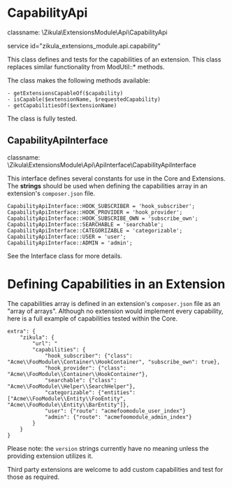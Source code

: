 CapabilityApi
=============

classname: \Zikula\ExtensionsModule\Api\CapabilityApi

service id="zikula_extensions_module.api.capability"

This class defines and tests for the capabilities of an extension. This class replaces similar functionality
from ModUtil::* methods.

The class makes the following methods available:

    - getExtensionsCapableOf($capability)
    - isCapable($extensionName, $requestedCapability)
    - getCapabilitiesOf($extensionName)

The class is fully tested.

CapabilityApiInterface
----------------------

classname: \Zikula\ExtensionsModule\Api\ApiInterface\CapabilityApiInterface

This interface defines several constants for use in the Core and Extensions. The **strings** should be used
when defining the capabilities array in an extension's `composer.json` file.

    CapabilityApiInterface::HOOK_SUBSCRIBER = 'hook_subscriber';
    CapabilityApiInterface::HOOK_PROVIDER = 'hook_provider';
    CapabilityApiInterface::HOOK_SUBSCRIBE_OWN = 'subscribe_own';
    CapabilityApiInterface::SEARCHABLE = 'searchable';
    CapabilityApiInterface::CATEGORIZABLE = 'categorizable';
    CapabilityApiInterface::USER = 'user';
    CapabilityApiInterface::ADMIN = 'admin';

See the Interface class for more details.


Defining Capabilities in an Extension
=====================================

The capabilities array is defined in an extension's `composer.json` file as an "array of arrays".
Although no extension would implement every capability, here is a full example of capabilities tested within the Core.

    extra": {
        "zikula": {
            "url": "
            "capabilities": {
                "hook_subscriber": {"class": "Acme\\FooModule\\Container\\HookContainer", "subscribe_own": true},
                "hook_provider": {"class": "Acme\\FooModule\\Container\\HookContainer"},
                "searchable": {"class": "Acme\\FooModule\\Helper\\SearchHelper"},
                "categorizable": {"entities": ["Acme\\FooModule\\Entity\\FooEntity", "Acme\\FooModule\\Entity\\BarEntity"]},
                "user": {"route": "acmefoomodule_user_index"}
                "admin": {"route": "acmefoomodule_admin_index"}
            }
        }
    }

Please note: the `version` strings currently have no meaning unless the providing extension utilizes it.

Third party extensions are welcome to add custom capabilities and test for those as required.
